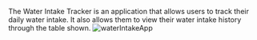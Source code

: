 The Water Intake Tracker is an application that allows users to track their daily water intake. 
It also allows them to view their water intake history through the table shown.
![waterIntakeApp](https://github.com/user-attachments/assets/4fcd57f5-086c-43c3-ac6a-bc92931fc5cd)
